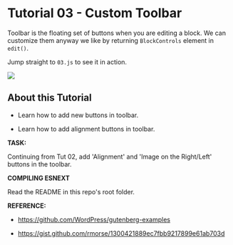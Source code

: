 # Tutorial 03 - Custom Toolbar

Toolbar is the floating set of buttons when you are editing a block. We can customize them anyway we like by returning `BlockControls` element in `edit()`.

Jump straight to `03.js` to see it in action.

![](https://raw.github.com/hrsetyono/cdn/master/blocks-tutorial/ch03-custom-toolbar.jpg)

## About this Tutorial
  
- Learn how to add new buttons in toolbar.

- Learn how to add alignment buttons in toolbar.
  
**TASK:**

Continuing from Tut 02, add 'Alignment' and 'Image on the Right/Left' buttons in the toolbar.
  
**COMPILING ESNEXT**

Read the README in this repo's root folder.

**REFERENCE:**

- https://github.com/WordPress/gutenberg-examples

- https://gist.github.com/rmorse/1300421889ec7fbb9217899e61ab703d